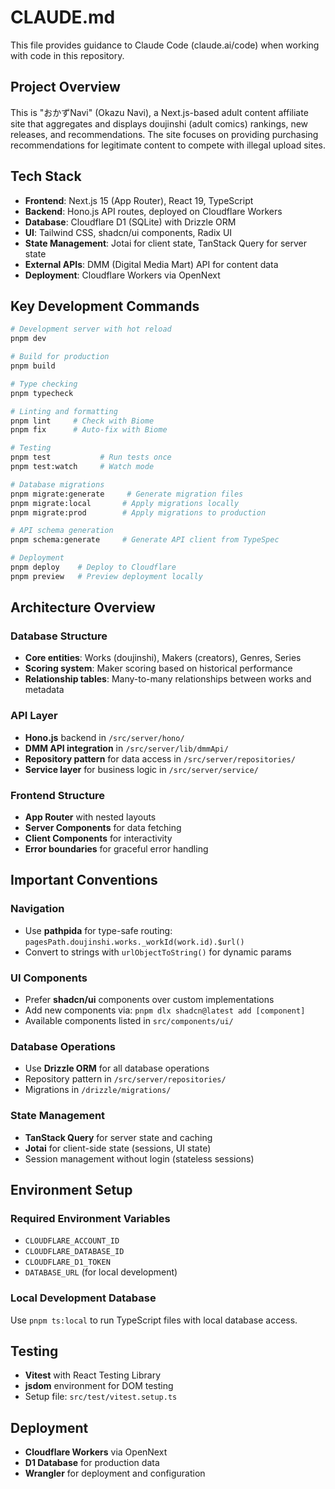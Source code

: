 # CLAUDE.md

This file provides guidance to Claude Code (claude.ai/code) when working with code in this repository.

## Project Overview

This is "おかずNavi" (Okazu Navi), a Next.js-based adult content affiliate site that aggregates and displays doujinshi (adult comics) rankings, new releases, and recommendations. The site focuses on providing purchasing recommendations for legitimate content to compete with illegal upload sites.

## Tech Stack

- **Frontend**: Next.js 15 (App Router), React 19, TypeScript
- **Backend**: Hono.js API routes, deployed on Cloudflare Workers
- **Database**: Cloudflare D1 (SQLite) with Drizzle ORM
- **UI**: Tailwind CSS, shadcn/ui components, Radix UI
- **State Management**: Jotai for client state, TanStack Query for server state
- **External APIs**: DMM (Digital Media Mart) API for content data
- **Deployment**: Cloudflare Workers via OpenNext

## Key Development Commands

```bash
# Development server with hot reload
pnpm dev

# Build for production
pnpm build

# Type checking
pnpm typecheck

# Linting and formatting
pnpm lint     # Check with Biome
pnpm fix      # Auto-fix with Biome

# Testing
pnpm test           # Run tests once
pnpm test:watch     # Watch mode

# Database migrations
pnpm migrate:generate     # Generate migration files
pnpm migrate:local       # Apply migrations locally
pnpm migrate:prod        # Apply migrations to production

# API schema generation
pnpm schema:generate     # Generate API client from TypeSpec

# Deployment
pnpm deploy    # Deploy to Cloudflare
pnpm preview   # Preview deployment locally
```

## Architecture Overview

### Database Structure
- **Core entities**: Works (doujinshi), Makers (creators), Genres, Series
- **Scoring system**: Maker scoring based on historical performance
- **Relationship tables**: Many-to-many relationships between works and metadata

### API Layer
- **Hono.js** backend in `/src/server/hono/`
- **DMM API integration** in `/src/server/lib/dmmApi/`
- **Repository pattern** for data access in `/src/server/repositories/`
- **Service layer** for business logic in `/src/server/service/`

### Frontend Structure
- **App Router** with nested layouts
- **Server Components** for data fetching
- **Client Components** for interactivity
- **Error boundaries** for graceful error handling

## Important Conventions

### Navigation
- Use **pathpida** for type-safe routing: `pagesPath.doujinshi.works._workId(work.id).$url()`
- Convert to strings with `urlObjectToString()` for dynamic params

### UI Components
- Prefer **shadcn/ui** components over custom implementations
- Add new components via: `pnpm dlx shadcn@latest add [component]`
- Available components listed in `src/components/ui/`

### Database Operations
- Use **Drizzle ORM** for all database operations
- Repository pattern in `/src/server/repositories/`
- Migrations in `/drizzle/migrations/`

### State Management
- **TanStack Query** for server state and caching
- **Jotai** for client-side state (sessions, UI state)
- Session management without login (stateless sessions)

## Environment Setup

### Required Environment Variables
- `CLOUDFLARE_ACCOUNT_ID`
- `CLOUDFLARE_DATABASE_ID` 
- `CLOUDFLARE_D1_TOKEN`
- `DATABASE_URL` (for local development)

### Local Development Database
Use `pnpm ts:local` to run TypeScript files with local database access.

## Testing
- **Vitest** with React Testing Library
- **jsdom** environment for DOM testing
- Setup file: `src/test/vitest.setup.ts`

## Deployment
- **Cloudflare Workers** via OpenNext
- **D1 Database** for production data
- **Wrangler** for deployment and configuration